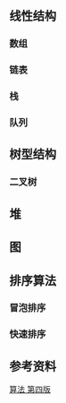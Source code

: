 ## 线性结构
### 数组

### 链表
### 栈
### 队列

## 树型结构
### 二叉树

## 堆
## 图
## 排序算法
### 冒泡排序
### 快速排序

## 参考资料
[算法 第四版](https://algs4.cs.princeton.edu/home/)